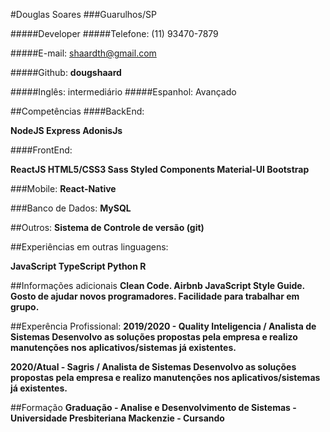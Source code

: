 #Douglas Soares
###Guarulhos/SP

#####Developer
#####Telefone: (11) 93470-7879

#####E-mail: shaardth@gmail.com

#####Github: **dougshaard**

#####Inglês: intermediário 
#####Espanhol: Avançado

##Competências
####BackEnd:

**NodeJS
Express
AdonisJs**

####FrontEnd:

**ReactJS
HTML5/CSS3
Sass
Styled Components
Material-UI
Bootstrap**

###Mobile:
**React-Native**

###Banco de Dados:
**MySQL**

##Outros:
**Sistema de Controle de versão (git)**

##Experiências em outras linguagens:

**JavaScript
TypeScript
Python
R**

##Informações adicionais
**Clean Code.
Airbnb JavaScript Style Guide.
Gosto de ajudar novos programadores.
Facilidade para trabalhar em grupo.**

##Experência Profissional:
**2019/2020 - Quality Inteligencia / Analista de Sistemas
Desenvolvo as soluções propostas pela empresa e realizo manutenções nos aplicativos/sistemas já existentes.**


**2020/Atual - Sagris / Analista de Sistemas
Desenvolvo as soluções propostas pela empresa e realizo manutenções nos aplicativos/sistemas já existentes.**

##Formação
**Graduação - Analise e Desenvolvimento de Sistemas - Universidade Presbiteriana Mackenzie - Cursando**
